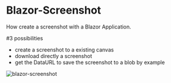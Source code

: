 

# Blazor-Screenshot
How create a screenshot with a Blazor Application.

#3 possibilities
* create a screenshot to a existing canvas
* download directly a screenshot 
* get the DataURL to save the screenshot to a blob by example

![blazor-screenshot](https://user-images.githubusercontent.com/3845786/124796584-9f20bd00-df51-11eb-8fac-7f9012f1ea4c.gif)
